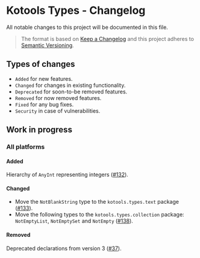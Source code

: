 # Kotools Types - Changelog

All notable changes to this project will be documented in this file.

> The format is based on [Keep a Changelog](https://keepachangelog.com/en/1.1.0)
> and this project adheres to
> [Semantic Versioning](https://semver.org/spec/v2.0.0.html).

## Types of changes

- `Added` for new features.
- `Changed` for changes in existing functionality.
- `Deprecated` for soon-to-be removed features.
- `Removed` for now removed features.
- `Fixed` for any bug fixes.
- `Security` in case of vulnerabilities.

## Work in progress

### All platforms

#### Added

Hierarchy of `AnyInt` representing integers
([#132](https://github.com/kotools/libraries/issues/132)).

#### Changed

- Move the `NotBlankString` type to the `kotools.types.text` package
  ([#133](https://github.com/kotools/libraries/issues/133)).
- Move the following types to the `kotools.types.collection` package:
  `NotEmptyList`, `NotEmptySet` and `NotEmpty`
  ([#138](https://github.com/kotools/libraries/issues/138)).

#### Removed

Deprecated declarations from version 3
([#37](https://github.com/kotools/libraries/issues/37)).
